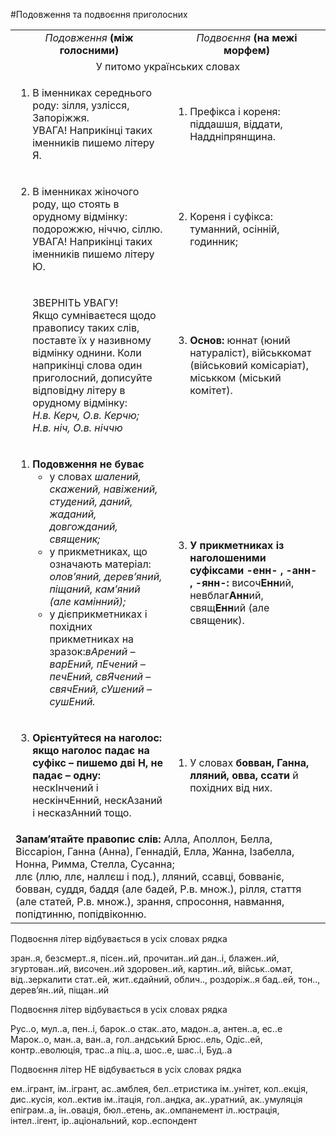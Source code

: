 #Подовження та подвоєння приголосних

<table>
<col width="50%">
<col width="50%">
<tr>
<td><center><i>Подовження</i> <b>(між голосними)</b></center></td>
<td><center><i>Подвоєння</i> <b>(на межі морфем)</b></center></td>
</tr>
  <tr>
  <td colspan="2"><center>У питомо українських словах</center></td>
  </tr>
  <tr>
  <td>
    <ol><li>В іменниках середнього роду: зілля, узлісся, Запоріжжя.<br> 
    УВАГА! Наприкінці таких іменників пишемо літеру Я.</li>
    </ol>
  </td>
  <td>
    <ol><li>Префікса і кореня: піддашшя, віддати, Наддніпрянщина.</li>
    </ol>
  </td>
  </tr>
  
  <tr>
  <td>
    <ol start="2"><li>В іменниках жіночого роду, що стоять в орудному відмінку: подорожжю, ніччю, сіллю.<br>
    УВАГА! Наприкінці таких іменників пишемо літеру Ю.</li>
    </ol>
  </td>
  <td>
    <ol start="2"><li>Кореня і суфікса: туманний, осінній, годинник;</li>
    </ol>
  </td>
  </tr>
  <tr>
  <td>
    <ol style="list-style-type: none;"><li><span class="p1">ЗВЕРНІТЬ УВАГУ!</span><br>
Якщо сумніваєтеся щодо правопису таких слів, поставте їх у називному відмінку однини. Коли наприкінці слова один приголосний, дописуйте відповідну літеру в орудному відмінку:<br>
<i>Н.в. Керч, О.в. Керчю;</i><br>
<i>Н.в. ніч, О.в. ніччю</i></li>
    </ol>
  </td>
  <td>
    <ol start="3"><li><b>Основ:</b> юннат (юний натураліст), військкомат (військовий комісаріат), міськком (міський комітет).</li>
    </ol>
  </td>
  </tr>

  <tr>
  <td>
    <ol><li><b>Подовження не буває</b>
<ul>
<li>у словах <i>шалений, скажений, навіжений, студений, даний, жаданий, довгожданий, священик;</i></li>
<li>у прикметниках, що означають матеріал: <i>олов’яний, дерев’яний, піщаний, кам’яний (але камінний);</i></li>
<li>у дієприкметниках і похідних прикметниках на зразок:<i>вАрений – варЕний, пЕчений – печЕний, свЯчений – свячЕний, сУшений – сушЕний.</i></li>
    </ol>
  </td>
  <td>
    <ol start="3"><li><b>У прикметниках із наголошеними суфіксами -енн- , -анн- , -янн-:</b> височ<b>Енн</b>ий, невблаг<b>Анн</b>ий, свящ<b>Енн</b>ий (але священик).</li>
    </ol>
  </td>
  </tr>

  <tr>
  <td>
    <ol start="3"><li><b>Орієнтуйтеся на наголос: якщо наголос падає на суфікс – пишемо дві Н, не падає – одну:</b> нескІнчений і нескінчЕнний, нескАзаний і несказАнний тощо.</li>
    </ol>
  </td>
  <td>
    <ol><li>У словах <b>бовван, Ганна, лляний, овва, ссати</b> й похідних від них.</li>
    </ol>
  </td>
  </tr>
  <tr>
  <td colspan="2"><b>Запам’ятайте правопис слів:</b> Алла, Аполлон, Белла, Віссаріон, Ганна (Анна), Геннадій, Елла, Жанна, Ізабелла, Нонна, Римма, Стелла, Сусанна;<br>
  ллє (ллю, ллє, наллєш і под.), лляний, ссавці, бовваніє, бовван, суддя, баддя (але бадей, Р.в. множ.), рілля, стаття (але статей, Р.в. множ.), зрання, спросоння, навмання, попідтинню, попідвіконню.</td>
  </tr>
</table>

<quiz name="Запитання та завдання">
<question>
        <p>Подвоєння літер відбувається в усіх словах рядка</p>
        <answer> зран..я, безсмерт..я, пісен..ий, прочитан..ий</answer>
        <answer> дан..і, блажен..ий, згуртован..ий, височен..ий</answer>
        <answer correct> здоровен..ий, картин..ий, військ..омат, від..зеркалити</answer>
        <answer> стат..ей, жит..єдайний, облич.., роздоріж..я</answer>
        <answer> бад..ей, тон.., дерев’ян..ий, піщан..ий</answer>
    </question>
<question>
        <p>Подвоєння літер відбувається в усіх словах рядка</p>
        <answer>  Рус..о, мул..а, пен..і, барок..о</answer>
        <answer> стак..ато, мадон..а, антен..а, ес..е</answer>
        <answer correct> Марок..о, ман..а, ван..а, гол..андський</answer>
        <answer> Брюс..ель, Одіс..ей, контр..еволюція, трас..а</answer>
        <answer> піц..а, шос..е, шас..і, Буд..а</answer>
    </question>
<question>
        <p>Подвоєння літер НЕ відбувається в усіх словах рядка</p>
        <answer>  ем..ігрант, ім..ігрант, ас..амблея, бел..етристика</answer>
        <answer correct> ім..унітет, кол..екція, дис..кусія, кол..ектив</answer>
        <answer> ім..ітація, гол..андка, ак..уратний, ак..умуляція</answer>
        <answer> епіграм..а, ін..овація, бюл..етень, ак..омпанемент</answer>
        <answer> іл..юстрація, інтел..ігент, ір..аціональний, кор..еспондент</answer>
    </question>
</quiz>
